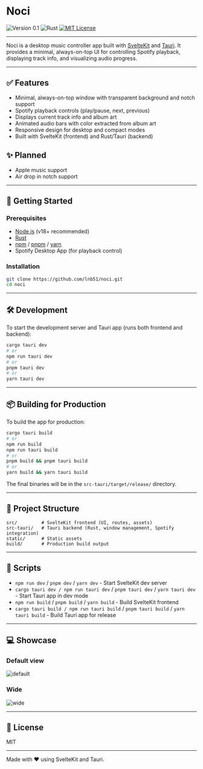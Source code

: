 # Noci

![Version 0.1](https://img.shields.io/badge/Version%200.1-FFC832?style=for-the-badge&logoColor=white)
![Rust](https://img.shields.io/badge/Rust-000?style=for-the-badge&logo=rust&logoColor=white)
[![MIT License](https://img.shields.io/badge/MIT%20License-004772?style=for-the-badge&logo=license&logoColor=white)](https://github.com/lnB51/spark/blob/master/LICENSE)

---

Noci is a desktop music controller app built with [SvelteKit](https://kit.svelte.dev/) and [Tauri](https://tauri.app/). It provides a minimal, always-on-top UI for controlling Spotify playback, displaying track info, and visualizing audio progress.

---

## ✅ Features

- Minimal, always-on-top window with transparent background and notch support
- Spotify playback controls (play/pause, next, previous)
- Displays current track info and album art
- Animated audio bars with color extracted from album art
- Responsive design for desktop and compact modes
- Built with SvelteKit (frontend) and Rust/Tauri (backend)

## ✨ Planned
- Apple music support
- Air drop in notch support

---

## 🚀 Getting Started

### Prerequisites

- [Node.js](https://nodejs.org/) (v18+ recommended)
- [Rust](https://www.rust-lang.org/tools/install)
- [npm](https://www.npmjs.com/) / [pnpm](https://pnpm.io/) / [yarn](https://yarnpkg.com/)
- Spotify Desktop App (for playback control)

### Installation

```sh
git clone https://github.com/lnb51/noci.git
cd noci
```

---

## 🛠 Development

To start the development server and Tauri app (runs both frontend and backend):

```sh
cargo tauri dev
# or
npm run tauri dev
# or
pnpm tauri dev
# or
yarn tauri dev
```

---

## 📦 Building for Production

To build the app for production:

```sh
cargo tauri build
# or
npm run build
npm run tauri build
# or
pnpm build && pnpm tauri build
# or
yarn build && yarn tauri build
```

The final binaries will be in the `src-tauri/target/release/` directory.

---

## 📁 Project Structure

```
src/         # SvelteKit frontend (UI, routes, assets)
src-tauri/   # Tauri backend (Rust, window management, Spotify integration)
static/      # Static assets
build/       # Production build output
```

---

## 📜 Scripts

- `npm run dev` / `pnpm dev` / `yarn dev` - Start SvelteKit dev server
- `cargo tauri dev / npm run tauri dev` / `pnpm tauri dev` / `yarn tauri dev` - Start Tauri app in dev mode
- `npm run build` / `pnpm build` / `yarn build` - Build SvelteKit frontend
- `cargo tauri build / npm run tauri build` / `pnpm tauri build` / `yarn tauri build` - Build Tauri app for release

---

## 💻 Showcase

### Default view

![default](https://github.com/lnb51/noci/showcase/default_view.png)

### Wide 

![wide](https://github.com/lnb51/noci/showcase/wide_view.png)


---

## 📝 License

MIT

---

Made with ❤️ using SvelteKit and Tauri.